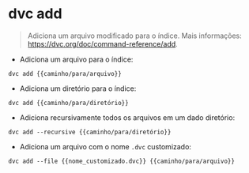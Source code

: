 # dvc add

> Adiciona um arquivo modificado para o índice.
> Mais informações: <https://dvc.org/doc/command-reference/add>.

- Adiciona um arquivo para o índice:

`dvc add {{caminho/para/arquivo}}`

- Adiciona um diretório para o índice:

`dvc add {{caminho/para/diretório}}`

- Adiciona recursivamente todos os arquivos em um dado diretório:

`dvc add --recursive {{caminho/para/diretório}}`

- Adiciona um arquivo com o nome `.dvc` customizado:

`dvc add --file {{nome_customizado.dvc}} {{caminho/para/arquivo}}`
